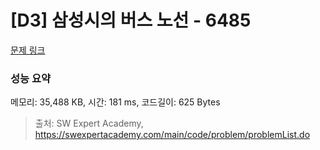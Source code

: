 # [D3] 삼성시의 버스 노선 - 6485 

[문제 링크](https://swexpertacademy.com/main/code/problem/problemDetail.do?contestProbId=AWczm7QaACgDFAWn) 

### 성능 요약

메모리: 35,488 KB, 시간: 181 ms, 코드길이: 625 Bytes



> 출처: SW Expert Academy, https://swexpertacademy.com/main/code/problem/problemList.do